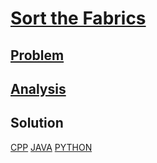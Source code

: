 # [Sort the Fabrics](https://codingcompetitions.withgoogle.com/kickstart/round/00000000008cb409/0000000000beefbb)

## [Problem](PROBLEM.md)

## [Analysis](ANALYSIS.md)

## Solution
[CPP](Solution.cpp)
[JAVA](Solution.java)
[PYTHON](Solution.py)
